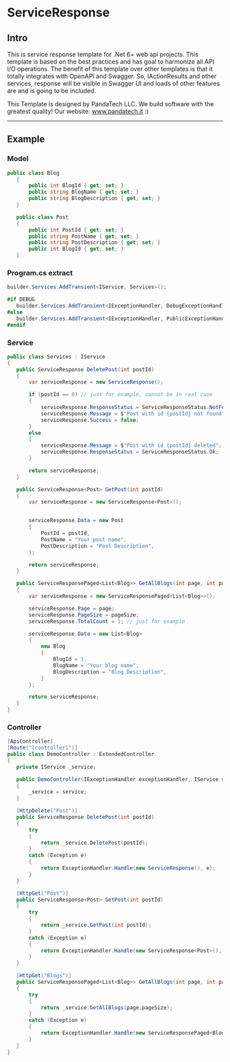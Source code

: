 # ServiceResponse

## Intro
 This is service response template for .Net 6+ web api projects. This template is based on the best practices and
 has goal to harmonize all API I/O operations. The benefit of this template over other templates is that it totally
 integrates with OpenAPI and Swagger. So, IActionResults and other services,
 response will be visible in Swagger UI and loads of other features are and is going to be included.
  
 This Template is designed by PandaTech LLC.
 We build software with the greatest quality!
 Our website: www.pandatech.it :)

 ---

 ## Example
 ### Model
 ```cs
public class Blog
    {
        public int BlogId { get; set; }
        public string BlogName { get; set; }
        public string BlogDescription { get; set; }
    }

    public class Post
    {
        public int PostId { get; set; }
        public string PostName { get; set; }
        public string PostDescription { get; set; }
        public int BlogId { get; set; }
    }
```

### Program.cs extract
 ```cs
builder.Services.AddTransient<IService, Services>();

#if DEBUG
    builder.Services.AddTransient<IExceptionHandler, DebugExceptionHandler>();
#else
    builder.Services.AddTransient<IExceptionHandler, PublicExceptionHandler>();
#endif
```

 ### Service
 ```cs
public class Services : IService
{
    public ServiceResponse DeletePost(int postId)
    {
        var serviceResponse = new ServiceResponse();

        if (postId == 0) // just for example, cannot be in real case
        {
            serviceResponse.ResponseStatus = ServiceResponseStatus.NotFound;
            serviceResponse.Message = $"Post with id {postId} not found";
            serviceResponse.Success = false;
        }
        else
        {
            serviceResponse.Message = $"Post with id {postId} deleted";
            serviceResponse.ResponseStatus = ServiceResponseStatus.Ok;
        }

        return serviceResponse;
    }

    public ServiceResponse<Post> GetPost(int postId)
    {
        var serviceResponse = new ServiceResponse<Post>();


        serviceResponse.Data = new Post
        {
            PostId = postId,
            PostName = "Your post name",
            PostDescription = "Post Description",
        };

        return serviceResponse;
    }

    public ServiceResponsePaged<List<Blog>> GetAllBlogs(int page, int pageSize)
    {
        var serviceResponse = new ServiceResponsePaged<List<Blog>>();

        serviceResponse.Page = page;
        serviceResponse.PageSize = pageSize;
        serviceResponse.TotalCount = 1; // just for example

        serviceResponse.Data = new List<Blog>
        {
            new Blog
            {
                BlogId = 1,
                BlogName = "Your blog name",
                BlogDescription = "Blog Description",
            }
        };

        return serviceResponse;
    }
}
```
 ### Controller
 ```cs
[ApiController]
[Route("[controller]")]
public class DemoController : ExtendedController
{
    private IService _service;

    public DemoController(IExceptionHandler exceptionHandler, IService service) : base(exceptionHandler)
    {
        _service = service;
    }

    [HttpDelete("Post")]
    public ServiceResponse DeletePost(int postId)
    {
        try
        {
            return _service.DeletePost(postId);
        }
        catch (Exception e)
        {
            return ExceptionHandler.Handle(new ServiceResponse(), e);
        }
    }

    [HttpGet("Post")]
    public ServiceResponse<Post> GetPost(int postId)
    {
        try
        {
            return _service.GetPost(int postId);
        }
        catch (Exception e)
        {
            return ExceptionHandler.Handle(new ServiceResponse<Post>(), e);
        }
    }

    [HttpGet("Blogs")]
    public ServiceResponsePaged<List<Blog>> GetAllBlogs(int page, int pageSize)
    {
        try
        {
            return _service.GetAllBlogs(page,pageSize);
        }
        catch (Exception e)
        {
            return ExceptionHandler.Handle(new ServiceResponsePaged<Blog>(), e);
        }
    }
}
```
